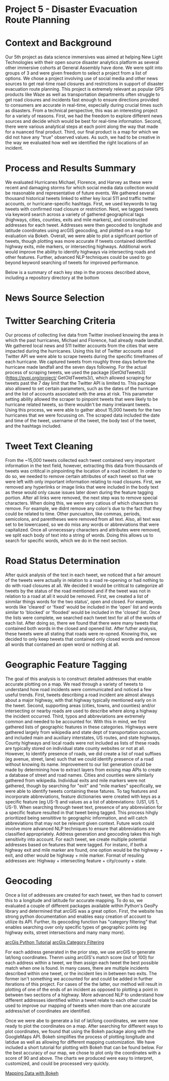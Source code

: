 # Project 5 - Disaster Evacuation Route Planning

# Context and Background

Our 5th project as data science immersives was aimed at helping New Light Technologies with their open source disaster analytics platform as several other immersive cohorts at General Assembly have done. We were split into groups of 3 and were given freedom to select a project from a list of options. We chose a project involving use of social media and other news sources to get real-time road closures and restrictions in support of disaster evacuation route planning. This project is extremely relevant as popular GPS products like Waze as well as transportation departments often struggle to get road closures and incidents fast enough to ensure directions provided to consumers are accurate in real-time, especially during crucial times such as disasters. From a technical perspective, this was an interesting project for a variety of reasons. First, we had the freedom to explore different news sources and decide which would be best for real-time information. Second, there were various analytical steps at each point along the way that made for a nuanced final product. Third, our final product is a map for which we did not have any "true" observed values. As such, we had to be creative in the way we evaluated how well we identified the right locations of an incident.

# Process and Results Summary

We evaluated Hurricanes Michael, Florence, and Harvey as these were recent and damaging storms for which social media data collection would be reasonable and representative of future events. We gathered several thousand historical tweets linked to either key local 511 and traffic twitter accounts, or hurricane-specific hashtags. First, we used keywords to tag tweets with confirmed road closure or restriction. Next, we tagged tweets via keyword search across a variety of gathered geographical tags (highways, cities, counties, exits and mile markers), and constructed addresses for each tweet. Addresses were then geocoded to longitude and latitude coordinates using arcGIS geocoding, and plotted on a map for evaluation via Bokeh. Overall, we were able to plot a significant portion of tweets, though plotting was more accurate if tweets contained identified highway exits, mile markers, or intersecting highways. Additional work would improve the ability to identify highways via intersecting roads and other features. Further, advanced NLP techniques could be used to go beyond keyword searching of tweets for improved performance.

Below is a summary of each key step in the process described above, including a repository directory at the bottom

# News Source Selection


# Twitter Searching Criteria

  Our process of collecting live data from Twitter involved knowing the area in which the past hurricanes, Michael and Florence, had already made landfall. We gathered local news and 511 twitter accounts from the cities that were impacted during the hurricanes. Using this list of Twitter accounts ansd Twitter API we were able to scrape tweets during the specific timeframes of each hurricane. We captured tweets from roughly three days before the hurricane made landfall and the seven days following. For the actual process of scraping tweets, we used the package [GetOldTweets3](https://pypi.org/project/
  GetOldTweets3/), which allowed scraping for tweets past the 7 day limit that the Twitter API is limited to. This package also allowed to set certain parameters, such as the dates of the hurricane and the list of accounts associated with the area at risk. This parameter setting ability allowed the scraper to pinpoint tweets that were likely to be hurricane related tweets, so there wouldn't be many irrelavant tweets. Using this process, we were able to gather about 15,000 tweets for the two hurricanes that we were focussing on. The scraped data included the date and time of the tweet, username of the tweet, the body text of the tweet, and the hashtags included. 
  
# Tweet Text Cleaning

From the ~15,000 tweets collected each tweet contained very important information in the text field, however, extracting this data from thousands of tweets was crititcal in pinpointing the location of a road incident. In order to do so, we needed to remove certain attributes of each tweet so that we were left with only important information relating to road closures. First, we removed any hyperlinks or image links that were included in the body text as these would only cause issues later down during the feature tagging portion. After all links were removed, the next step was to remove special characters. When doing this, we were very catious of which characters to remove. For example, we didnt remove any colon's due to the fact that they could be related to time. Other puncuaiton, like commas, periods, semicolons, and parentheses were removed from all text. Also, all text was set to be lowercased, so we do miss any words or abbreviations that were capitalized. Once all unnecessary  characters and attributes were removed, we split each body of text into a string of words. Doing this allows us to search for specific words, which we do in the next section. 

# Road Status Determination

After quick analysis of the text in each tweet, we noticed that a fair amount of the tweets were actually in relation to a road re-opening or had nothing to do with road closures at all. We decided it would be crititcal to categorize all tweets by the status of the road mentioned and if the tweet was not in relation to a road at all it would be removed. First, we created a list of sinmilar things words for the two status', open and closed. For example, words like 'cleared' or 'fixed' would be included in the 'open' list and words similar to 'blocked' or 'flooded' would be included in the 'closed' list. Once the lists were complete, we searched each tweet text for all of the words of each list. After doing so, there we found that there were many tweets that contained both words in the closed and opened list. After futher analysis, these tweets were all stating that roads were re-opned. Knowing this, we decided to only keep tweets that contained only closed words and remove all words that contained an open word or nothing at all.

# Geographic Feature Tagging

The goal of this analysis is to construct detailed addresses that enable accurate plotting on a map.
We read through a variety of tweets to understand how road incidents were communicated and noticed a few useful trends. First, tweets describing a road incident are almost always about a major highway, with that highway typically mentioned early on in the tweet. Second, supporting areas (cities, towns, and counties) and/or intersecting or nearby roads are used to describe where along a highway the incident occurred. Third, typos and abbreviations are extremely common and needed to be accounted for. With this in mind, we first gathered lists of geographic features in these categories.
Highways were gathered largely from wikipedia and state dept of transportation accounts, and included main and auxiliary interstates, US routes, and state highways. County highways and local roads were not included as lists of these roads are typically stored on individual state county websites or not at all. However, to identify presence of roads, we did create a list of road suffixes (eg avenue, street, lane) such that we could identify presence of a road without knowing its name. Improvement to our list generation could be made by determining how to extract layers from exising map APIs to create a database of street and road names. Cities and counties were siimlarly gathered from wikipedia. Individual exits and mile markers were not gathered, though by searching for "exit" and "mile markes" specifically, we were able to identify tweets containing these fatures.
To tag features and incorporate abbreviations, feature dictionaries were created with keys as a specific feature (eg US-1) and values as a list of abbreviations: (US1, US 1, US-1). When searching through tweet text, presence of any abbreviation for a specific feature resulted in that tweet being tagged. This process hihgly prioritized being sensititive to geographic information, and will catch abbreviations that may not be relevant given context. Future work could involve more advanced NLP techniques to ensure that abbreviations are classified appropriately. Address generation and geocoding takes this high sensitivity into account.
For each tweet, we create multiple potential addresses based on features that were tagged. For instanc, if both a highway exit and mile marker are found, one option would be the highway + exit, and other would be highway + mile marker. Format of resuling addresses are: Highway + intersecting feature + city/county + state. 

# Geocoding
Once a list of addresses are created for each tweet, we then had to convert this to a longitude and latitude for accurate mapping. To do so, we evaluated a couple of different packages available within Python's GeoPy library and determined that arcGIS was a great option. First, the website has strong python documentation and enables easy creation of account to utilize its API. Further, its geocoding function has "category filtering" that enables searching over only specific types of geographic points (eg highway exits, street intersections and many many more).

[arcGis Python Tutorial](https://developers.arcgis.com/labs/browse/?product=python&topic=any)
[arcGis Category Filtering](https://developers.arcgis.com/rest/geocode/api-reference/geocoding-category-filtering.htm#GUID-20D9858C-C27C-4C9C-BE4C-1EDB36E04D62)

For each address generated in the prior step, we use arcGIS to generate lat/long coordinates. Thenm using arcGIS's match score (out of 100) for each address within a tweet, we then assign each tweet the best possible match when one is found. In many cases, there are multiple incidents described within one tweet, or the incident lies in between two exits. The former isn't something we accounted for and could be added in further iterations of this project. For cases of the the latter, our method will result in plotting of one of the ends of an incident as opposed to plotting a point in between two sections of a highway. More advanced NLP to understand how different addresses identified within a tweet relate to each other could be used to improve our mapping of tweets when more than one accurate address/set of coordinates are identified.

Once we were abe to generate a list of lat/long coordinates, we were now ready to plot the coordinates on a map. After searching for different ways to plot coordinates, we found that using the Bokeh package along with the GoogleMaps API. Bokeh simplifies the process of plotting longitude and latidue as well as allowing for different mapping customization. We have included a short tutorial for plotting with Bokeh that can be found below. For the best accuracy of our map, we chose to plot only the coordinates with a score of 90 and above. The charts we produced were easy to interpret, customized, and could be processed very quickly.

[Mapping Data with Bokeh](https://www.youtube.com/watch?v=P60qokxPPZc)
